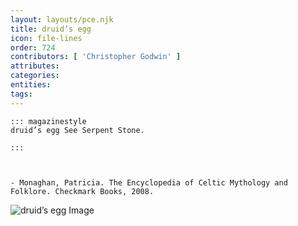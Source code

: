 ```yaml
---
layout: layouts/pce.njk
title: druid’s egg
icon: file-lines
order: 724
contributors: [ 'Christopher Godwin' ]
attributes:
categories:
entities:
tags:
---
```

``` tab [group1:Info]
::: magazinestyle
druid’s egg See Serpent Stone.

:::
```
``` tab [group1:Attributes]
```
``` tab [group1:Entities]
```
``` tab [group1:Sources]
- Monaghan, Patricia. The Encyclopedia of Celtic Mythology and Folklore. Checkmark Books, 2008.
```
![druid’s egg Image]([None])
